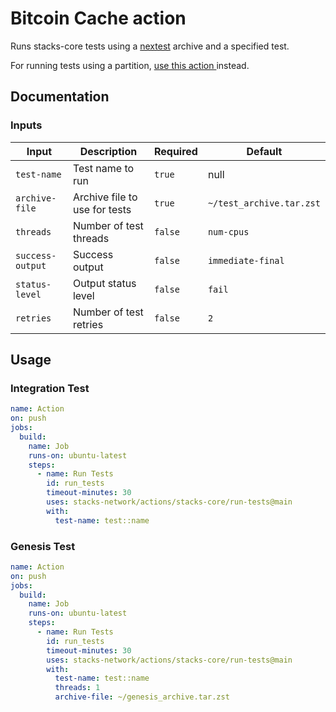 # Bitcoin Cache action

Runs stacks-core tests using a [nextest](https://nexte.st) archive and a specified test.

For running tests using a partition, [use this action ](./partition/) instead.

## Documentation

### Inputs

| Input            | Description                   | Required | Default                  |
| ---------------- | ----------------------------- | -------- | ------------------------ |
| `test-name`      | Test name to run              | `true`   | null                     |
| `archive-file`   | Archive file to use for tests | `true`   | `~/test_archive.tar.zst` |
| `threads`        | Number of test threads        | `false`  | `num-cpus`               |
| `success-output` | Success output                | `false`  | `immediate-final`        |
| `status-level`   | Output status level           | `false`  | `fail`                   |
| `retries`        | Number of test retries        | `false`  | `2`                      |

## Usage

### Integration Test

```yaml
name: Action
on: push
jobs:
  build:
    name: Job
    runs-on: ubuntu-latest
    steps:
      - name: Run Tests
        id: run_tests
        timeout-minutes: 30
        uses: stacks-network/actions/stacks-core/run-tests@main
        with:
          test-name: test::name
```

### Genesis Test

```yaml
name: Action
on: push
jobs:
  build:
    name: Job
    runs-on: ubuntu-latest
    steps:
      - name: Run Tests
        id: run_tests
        timeout-minutes: 30
        uses: stacks-network/actions/stacks-core/run-tests@main
        with:
          test-name: test::name
          threads: 1
          archive-file: ~/genesis_archive.tar.zst
```
